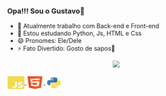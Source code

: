 ### Opa!!! Sou o Gustavo&#128056;


- 🔭 Atualmente trabalho com Back-end e Front-end
- 🌱 Estou estudando Python, Js, HTML e Css
- 😄 Pronomes: Ele/Dele
- ⚡ Fato Divertido: Gosto de sapos&#128056;

<div align="center">
  <a href="https://github.com/rafaballerini">
  <img height="180em" src="https://github-readme-stats.vercel.app/api?username=Gustavopolas&show_icons=true&theme=dark&include_all_commits=true&count_private=true"/>
</div>

  <div style="display: inline_block"><br>
  <img align="center" alt="Rafa-Js" height="30" width="40" src="https://raw.githubusercontent.com/devicons/devicon/master/icons/javascript/javascript-plain.svg">
  <img align="center" alt="Rafa-HTML" height="30" width="40" src="https://raw.githubusercontent.com/devicons/devicon/master/icons/html5/html5-original.svg">
  <img align="center" alt="Rafa-Python" height="30" width="40" src="https://raw.githubusercontent.com/devicons/devicon/master/icons/python/python-original.svg">        
</div>
  
##
